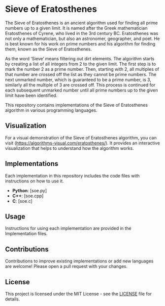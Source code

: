 # Sieve of Eratosthenes

The Sieve of Eratosthenes is an ancient algorithm used for finding all prime numbers up to a given limit. It is named after the Greek mathematician Eratosthenes of Cyrene, who lived in the 3rd century BC. Eratosthenes was not only a mathematician, but also an astronomer, geographer, and poet. He is best known for his work on prime numbers and his algorithm for finding them, known as the Sieve of Eratosthenes.

As the word ‘Sieve’ means filtering out dirt elements. The algorithm starts by creating a list of all integers from 2 to the given limit. The first step is to mark the number 2 as a prime number. Then, starting with 2, all multiples of that number are crossed off the list as they cannot be prime numbers. The next unmarked number, which is guaranteed to be a prime number, is 3, similarly all the multiple of 3 are crossed off. This process is continued for each subsequent unmarked number until all prime numbers up to the given limit have been identified.

This repository contains implementations of the Sieve of Eratosthenes algorithm in various programming languages.

## Visualization

For a visual demonstration of the Sieve of Eratosthenes algorithm, you can visit
(https://algorithms-visual.com/eratosthenes/). 
It provides an interactive visualization that helps to understand how the algorithm works.

## Implementations

Each implementation in this repository includes the code files with instructions on how to use it.

- **Python**: [soe.py]
- **C++**: [soe.cpp]
- **C**: [soe.c]

## Usage

Instructions for using each implementation are provided in the Implementation files.

## Contributions

Contributions to improve existing implementations or add new languages are welcome! Please open a pull request with your changes.

## License

This project is licensed under the MIT License - see the [LICENSE](LICENSE) file for details.
